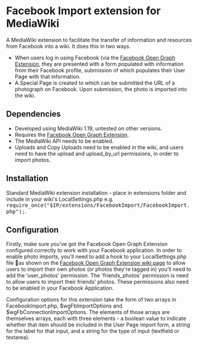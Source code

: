 # Facebook Import extension for MediaWiki

A MediaWiki extension to facilitate the transfer of information and resources from Facebook into a wiki. It does this in two ways.
- When users log in using Facebook (via the [Facebook Open Graph Extension](http://www.mediawiki.org/wiki/Extension:Facebook), they are presented with a form populated with information from their Facebook profile, submission of which populates their User Page with that information.
- A Special Page is created to which can be submitted the URL of a photograph on Facebook. Upon submission, the photo is imported into the wiki.

## Dependencies
- Developed using MediaWiki 1.19, untested on other versions.
- Requires the [Facebook Open Graph Extension](http://www.mediawiki.org/wiki/Extension:Facebook).
- The MediaWiki API needs to be enabled.
- Uploads and Copy Uploads need to be enabled in the wiki, and users need to have the upload and upload_by_url permissions, in order to import photos.

## Installation
Standard MediaWiki extension installation - place in extensions folder and include in your wiki's LocalSettings.php e.g. <tt>require_once("$IP/extensions/FacebookImport/FacebookImport.php");</tt>.

## Configuration
Firstly, make sure you've got the Facebook Open Graph Extension configured correctly to work with your Facebook application. In order to enable photo imports, you'll need to add  a hook to your LocalSettings.php file as shown on the [Facebook Open Graph Extension wiki page](http://www.mediawiki.org/wiki/Extension:Facebook#Facebook_permissions) to allow users to import their own photos (or photos they're tagged in) you'll need to add the 'user_photos' permission. The 'friends_photos' permission is need to allow users to import their friends' photos. These permissions also need to be enabled in your Facebook Application.

Configuration options for this extension take the form of two arrays in FacebookImport.php, $wgFbImportOptions and $wgFbConnectionImportOptions. The elements of those arrays are themselves arrays, each with three elements - a boolean value to indicate whether that item should be included in the User Page import form, a string for the label for that input, and a string for the type of input (textfield or textarea).